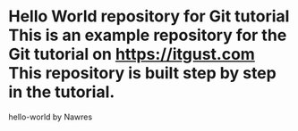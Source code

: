 # Hello World repository for Git tutorial This is an example repository for the Git tutorial on https://itgust.com   This repository is built step by step in the tutorial.
hello-world
by Nawres
